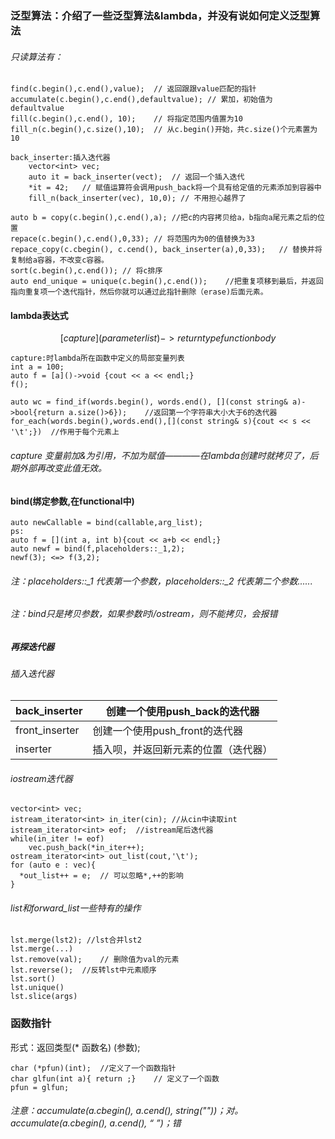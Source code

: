 ### 泛型算法：介绍了一些泛型算法&lambda，并没有说如何定义泛型算法

###### 只读算法有：

```
find(c.begin(),c.end(),value);	// 返回跟跟value匹配的指针
accumulate(c.begin(),c.end(),defaultvalue); // 累加，初始值为defaultvalue
fill(c.begin(),c.end(), 10);	// 将指定范围内值置为10
fill_n(c.begin(),c.size(),10);	// 从c.begin()开始，共c.size()个元素置为10

back_inserter:插入迭代器
	vector<int> vec;
	auto it = back_inserter(vect);	// 返回一个插入迭代
	*it = 42;	// 赋值运算符会调用push_back将一个具有给定值的元素添加到容器中
	fill_n(back_inserter(vec), 10,0); // 不用担心越界了

auto b = copy(c.begin(),c.end(),a);	//把c的内容拷贝给a，b指向a尾元素之后的位置
repace(c.begin(),c.end(),0,33);	// 将范围内为0的值替换为33
repace_copy(c.cbegin(), c.cend(), back_inserter(a),0,33); 	// 替换并将复制给a容器，不改变c容器。
sort(c.begin(),c.end()); // 将c排序
auto end_unique = unique(c.begin(),c.end());	//把重复项移到最后，并返回指向重复项一个迭代指针，然后你就可以通过此指针删除（erase)后面元素。

```

#### lambda表达式

$$
[capture] (parameter  list) -> return type  { function body }
$$

```
capture:时lambda所在函数中定义的局部变量列表
int a = 100;
auto f = [a]()->void {cout << a << endl;}
f();
```

```
auto wc = find_if(words.begin(), words.end(), [](const string& a)->bool{return a.size()>6});	//返回第一个字符串大小大于6的迭代器
for_each(words.begin(),words.end(),[](const string& s){cout << s << '\t';})  //作用于每个元素上
```

###### capture 变量前加&为引用，不加为赋值————在lambda创建时就拷贝了，后期外部再改变此值无效。

#### bind(绑定参数,在functional中)

```
auto newCallable = bind(callable,arg_list);
ps:
auto f = [](int a, int b){cout << a+b << endl;}
auto newf = bind(f,placeholders::_1,2);	
newf(3); <=> f(3,2);
```

###### 注：placeholders::_1 代表第一个参数，placeholders::\_2 代表第二个参数......

###### 注：bind只是拷贝参数，如果参数时i/ostream，则不能拷贝，会报错

##### 再探迭代器

###### 插入迭代器

| back_inserter  | 创建一个使用push_back的迭代器  |
| -------------- | -------------------- |
| front_inserter | 创建一个使用push_front的迭代器 |
| inserter       | 插入呗，并返回新元素的位置（迭代器）   |

###### iostream迭代器

```
vector<int> vec;
istream_iterator<int> in_iter(cin);	//从cin中读取int
istream_iterator<int> eof;	//istream尾后迭代器
while(in_iter != eof)
	vec.push_back(*in_iter++);
ostream_iterator<int> out_list(cout,'\t');
for (auto e : vec){
  *out_list++ = e;	// 可以忽略*,++的影响
}
```

###### list和forward_list一些特有的操作

```
lst.merge(lst2); //lst合并lst2
lst.merge(...)
lst.remove(val);	// 删除值为val的元素
lst.reverse();	//反转lst中元素顺序
lst.sort()
lst.unique()
lst.slice(args)
```

### 函数指针

形式：返回类型(\* 函数名) (参数);

```
char (*pfun)(int);	//定义了一个函数指针
char glfun(int a){ return ;} 	// 定义了一个函数
pfun = glfun; 
```



























###### 注意：accumulate(a.cbegin(), a.cend(), string(""))；对。accumulate(a.cbegin(), a.cend(), “ ”)；错